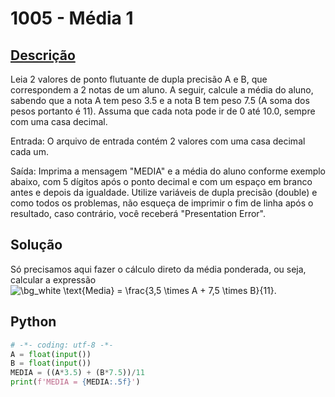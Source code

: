 # 1005 - Média 1

## [Descrição](https://www.beecrowd.com.br/judge/pt/problems/view/1005)

Leia 2 valores de ponto flutuante de dupla precisão A e B, que correspondem a 2 notas de um aluno. A seguir, calcule a média do aluno, sabendo que a nota A tem peso 3.5 e a nota B tem peso 7.5 (A soma dos pesos portanto é 11). Assuma que cada nota pode ir de 0 até 10.0, sempre com uma casa decimal.

Entrada:
O arquivo de entrada contém 2 valores com uma casa decimal cada um.

Saída:
Imprima a mensagem "MEDIA" e a média do aluno conforme exemplo abaixo, com 5 dígitos após o ponto decimal e com um espaço em branco antes e depois da igualdade. Utilize variáveis de dupla precisão (double) e como todos os problemas, não esqueça de imprimir o fim de linha após o resultado, caso contrário, você receberá "Presentation Error".

## Solução

Só precisamos aqui fazer o cálculo direto da média ponderada, ou seja, calcular a expressão <img src="https://latex.codecogs.com/png.image?\dpi{110}&space;\bg_white&space;\text{Media}&space;=&space;\frac{3,5&space;\times&space;A&space;+&space;7,5&space;\times&space;B}{11}" title="\bg_white \text{Media} = \frac{3,5 \times A + 7,5 \times B}{11}" />.

## Python

```Python
# -*- coding: utf-8 -*-
A = float(input())
B = float(input())
MEDIA = ((A*3.5) + (B*7.5))/11
print(f'MEDIA = {MEDIA:.5f}')
```

